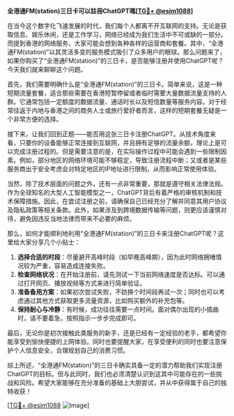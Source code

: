 **全港通FM(station)三日卡可以註冊ChatGPT嗎[[TG💪+ @esim1088](https://t.me/s/esim1088)]**

在当今这个数字化飞速发展的时代，我们每个人都离不开互联网的支持。无论是获取信息、娱乐休闲，还是工作学习，网络已经成为我们生活中不可或缺的一部分。而提到香港的网络服务，大家可能会想到各种各样的运营商和套餐。其中，“全港通FM(station)”以其灵活多变的服务模式吸引了众多用户的眼球。那么问题来了，如果你购买了“全港通FM(station)”的三日卡，是否能够注册并使用ChatGPT呢？今天我们就来聊聊这个问题。

首先，我们需要明确什么是“全港通FM(station)”的三日卡。简单来说，这是一种短期流量套餐，适合那些需要在香港短暂停留或者临时需要大量数据流量支持的人群。它通常包括一定额度的数据流量、通话时长以及短信数量等服务内容。对于经常往返于内地与香港之间的商务人士或旅行爱好者而言，这样的短期套餐无疑是一个非常方便的选择。

接下来，让我们回到正题——能否用这张三日卡注册ChatGPT。从技术角度来看，只要你的设备能够正常连接到互联网，并且拥有足够的流量余额，理论上是可以完成注册过程的。但是需要注意的是，在实际操作过程中可能会遇到一些限制因素。例如，部分地区的网络环境可能不够稳定，导致注册流程中断；又或者是某些服务商出于安全考虑会对特定地区的IP地址进行限制，从而影响正常使用体验。

当然，除了技术层面的问题之外，还有一点非常重要，那就是遵守相关法律法规。作为全球知名的大型人工智能模型之一，ChatGPT背后有着严格的审核机制和技术保障措施。因此，在尝试注册之前，请确保自己已经充分了解并同意其用户协议及隐私政策等相关条款。此外，如果涉及到跨境数据传输等问题，则更应该谨慎对待，避免因违反当地法律而带来不必要的麻烦。

那么，如何才能顺利地利用“全港通FM(station)”的三日卡来注册ChatGPT呢？这里给大家分享几个小贴士：

1. **选择合适的时段**：尽量避开高峰时段（如早晚高峰期），因为此时网络拥堵情况较为严重，容易造成连接失败。
2. **检查网络状况**：在开始注册前，请先测试一下当前网络速度是否达标。可以通过打开网页、播放视频等方式来进行简单验证。
3. **准备备用方案**：如果初次尝试失败，不妨换个时间段再试一次；同时也可以考虑通过其他方式获取更多流量资源，比如购买额外的补充包等。
4. **保持耐心与冷静**：有时候，成功往往需要一点时间。面对偶尔出现的小插曲时，请不要着急，按照指示一步步完成即可。

最后，无论你是初次接触此类服务的新手，还是已经有一定经验的老手，都希望你能享受到愉快便捷的上网体验。同时也要提醒大家，在享受便利的同时也要注意保护个人信息安全，合理规划自己的消费习惯。

综上所述，“全港通FM(station)”的三日卡确实具备一定的潜力帮助我们实现注册ChatGPT的目标。但与此同时，我们也必须清楚认识到这其中可能存在的一些挑战和风险。希望大家能够在充分准备的基础上大胆尝试，并从中获得属于自己的独特收获！

[[TG💪+ @esim1088](https://t.me/s/esim1088) ![Image](https://i.postimg.cc/4NQfJmqS/Snipaste-2025-05-13-00-14-12.png)]